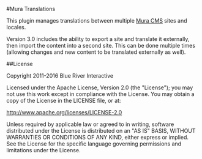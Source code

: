 #Mura Translations

This plugin manages translations between multiple [Mura CMS](http://www.getmura.com) sites and locales.

Version 3.0 includes the ability to export a site and translate it externally, then import the content into a second site. This can be done multiple times (allowing changes and new content
to be translated externally as well).

##License

Copyright 2011-2016 Blue River Interactive

Licensed under the Apache License, Version 2.0 (the "License"); you may not use this work except in compliance with the License. You may obtain a copy of the License in the LICENSE file, or at:

http://www.apache.org/licenses/LICENSE-2.0

Unless required by applicable law or agreed to in writing, software distributed under the License is distributed on an "AS IS" BASIS, WITHOUT WARRANTIES OR CONDITIONS OF ANY KIND, either express or implied. See the License for the specific language governing permissions and limitations under the License.
